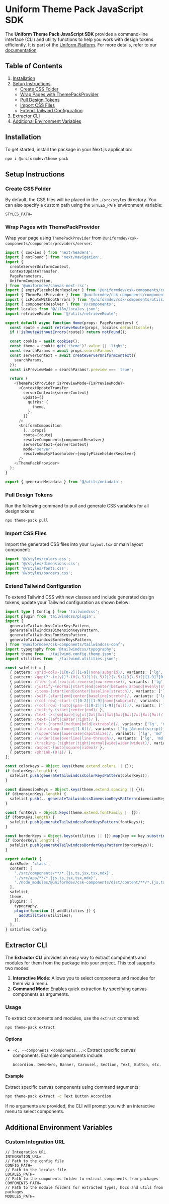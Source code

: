 # Uniform Theme Pack JavaScript SDK

The **Uniform Theme Pack JavaScript SDK** provides a command-line interface (CLI) and utility functions to help you work with design tokens efficiently. It is part of the [Uniform Platform](https://uniform.app). For more details, refer to our [documentation](https://docs.uniform.app).

## Table of Contents

1. [Installation](#installation)
2. [Setup Instructions](#setup-instructions)
   - [Create CSS Folder](#create-css-folder)
   - [Wrap Pages with ThemePackProvider](#wrap-pages-with-themepackprovider)
   - [Pull Design Tokens](#pull-design-tokens)
   - [Import CSS Files](#import-css-files)
   - [Extend Tailwind Configuration](#extend-tailwind-configuration)
3. [Extractor CLI](#extractor-cli)
4. [Additional Environment Variables](#additional-environment-variables)

## Installation

To get started, install the package in your Next.js application:

```bash
npm i @uniformdev/theme-pack
```

## Setup Instructions

### Create CSS Folder

By default, the CSS files will be placed in the `./src/styles` directory. You can also specify a custom path using the `STYLES_PATH` environment variable:

```dotenv
STYLES_PATH=
```

### Wrap Pages with ThemePackProvider

Wrap your page using `ThemePackProvider` from `@uniformdev/csk-components/components/providers/server`:

```typescript jsx
import { cookies } from 'next/headers';
import { notFound } from 'next/navigation';
import {
  createServerUniformContext,
  ContextUpdateTransfer,
  PageParameters,
  UniformComposition,
} from '@uniformdev/canvas-next-rsc';
import { emptyPlaceholderResolver } from '@uniformdev/csk-components/components/canvas/emptyPlaceholders';
import { ThemePackProvider } from '@uniformdev/csk-components/components/providers/server';
import { isRouteWithoutErrors } from '@uniformdev/csk-components/utils/routing';
import { componentResolver } from '@/components';
import locales from '@/i18n/locales.json';
import retrieveRoute from '@/utils/retrieveRoute';

export default async function Home(props: PageParameters) {
  const route = await retrieveRoute(props, locales.defaultLocale);
  if (!isRouteWithoutErrors(route)) return notFound();

  const cookie = await cookies();
  const theme = cookie.get('theme')?.value || 'light';
  const searchParams = await props.searchParams;
  const serverContext = await createServerUniformContext({
    searchParams,
  });
  const isPreviewMode = searchParams?.preview === 'true';

  return (
    <ThemePackProvider isPreviewMode={isPreviewMode}>
      <ContextUpdateTransfer
        serverContext={serverContext}
        update={{
          quirks: {
            theme,
          },
        }}
      />
      <UniformComposition
        {...props}
        route={route}
        resolveComponent={componentResolver}
        serverContext={serverContext}
        mode="server"
        resolveEmptyPlaceholder={emptyPlaceholderResolver}
      />
    </ThemePackProvider>
  );
}

export { generateMetadata } from '@/utils/metadata';

```

### Pull Design Tokens

Run the following command to pull and generate CSS variables for all design tokens:

```bash
npx theme-pack pull
```

### Import CSS Files

Import the generated CSS files into your `layout.tsx` or main layout component:

```jsx
import '@/styles/colors.css';
import '@/styles/dimensions.css';
import '@/styles/fonts.css';
import '@/styles/borders.css';
```

### Extend Tailwind Configuration

To extend Tailwind CSS with new classes and include generated design tokens, update your Tailwind configuration as shown below:

```typescript
import type { Config } from 'tailwindcss';
import plugin from 'tailwindcss/plugin';
import {
  generateTailwindcssColorKeysPattern,
  generateTailwindcssDimensionKeysPattern,
  generateTailwindcssFontKeysPattern,
  generateTailwindcssBorderKeysPattern,
} from '@uniformdev/csk-components/tailwindcss-conf';
import typography from '@tailwindcss/typography';
import theme from './tailwind.config.theme.json';
import utilities from './tailwind.utilities.json';

const safelist = [
  { pattern: /grid-cols-(1[0-2]|[1-9]|none|subgrid)/, variants: ['lg', 'md'] },
  { pattern: /gap(?:-(x|y))?-(0(\.5)?|1(\.5)?|2(\.5)?|3(\.5)?|[1-9]?[0-9]|px)/, variants: ['lg', 'md'] },
  { pattern: /flex-(col|row|col-reverse|row-reverse)/, variants: ['lg', 'md'] },
  { pattern: /justify-(normal|start|end|center|between|around|evenly|stretch)/, variants: ['lg', 'md'] },
  { pattern: /items-(start|end|center|baseline|stretch)/, variants: ['lg', 'md'] },
  { pattern: /self-(start|end|center|baseline|stretch)/, variants: ['lg', 'md'] },
  { pattern: /(col|row)-start-(1[0-2]|[1-9]|none|subgrid)/, variants: ['lg', 'md'] },
  { pattern: /(col|row)-(auto|span-(1[0-2]|[1-9]|full))/, variants: ['lg', 'md'] },
  { pattern: /justify-(start|center|end)/ },
  { pattern: /text-(xs|sm|base|lg|xl|2xl|3xl|4xl|5xl|6xl|7xl|8xl|9xl)/, variants: ['lg', 'md'] },
  { pattern: /text-(left|center|right)/ },
  { pattern: /font-(normal|medium|bold|extrabold)/, variants: ['lg', 'md'] },
  { pattern: /line-clamp-(none|[1-6])/, variants: ['lg:[&>:not(script)]', 'md:[&>:not(script)]', '[&>:not(script)]'] },
  { pattern: /(uppercase|lowercase|capitalize)/, variants: ['lg', 'md'] },
  { pattern: /(underline|overline|line-through)/, variants: ['lg', 'md'] },
  { pattern: /tracking-(tighter|tight|normal|wide|wider|widest)/, variants: ['lg', 'md'] },
  { pattern: /aspect-(auto|square|video)/ },
  { pattern: /shrink-(0|1)/ },
];

const colorKeys = Object.keys(theme.extend.colors || {});
if (colorKeys.length) {
  safelist.push(generateTailwindcssColorKeysPattern(colorKeys));
}

const dimensionKeys = Object.keys(theme.extend.spacing || {});
if (dimensionKeys.length) {
  safelist.push(...generateTailwindcssDimensionKeysPattern(dimensionKeys));
}

const fontKeys = Object.keys(theme.extend.fontFamily || {});
if (fontKeys.length) {
  safelist.push(generateTailwindcssFontKeysPattern(fontKeys));
}

const borderKeys = Object.keys(utilities || {}).map(key => key.substring(1));
if (borderKeys.length) {
  safelist.push(generateTailwindcssBorderKeysPattern(borderKeys));
}

export default {
  darkMode: 'class',
  content: [
    './src/components/**/*.{js,ts,jsx,tsx,mdx}',
    './src/app/**/*.{js,ts,jsx,tsx,mdx}',
    './node_modules/@uniformdev/csk-components/dist/content/**/*.{js,ts,jsx,tsx,mdx}',
  ],
  safelist,
  theme,
  plugins: [
    typography,
    plugin(function ({ addUtilities }) {
      addUtilities(utilities);
    }),
  ],
} satisfies Config;

```

## Extractor CLI

The **Extractor CLI** provides an easy way to extract components and modules for them from the package into your project. This tool supports two modes:

1. **Interactive Mode**: Allows you to select components and modules for them via a menu.
2. **Command Mode**: Enables quick extraction by specifying canvas components as arguments.

### Usage

To extract components and modules, use the `extract` command:

```bash
npx theme-pack extract
```

#### Options

- `-c, --components <components...>`: Extract specific canvas components. Example components include:

  ```
  Accordion, DemoHero, Banner, Carousel, Section, Text, Button, etc.
  ```

#### Example

Extract specific canvas components using command arguments:

```bash
npx theme-pack extract -c Text Button Accordion
```

If no arguments are provided, the CLI will prompt you with an interactive menu to select components.

## Additional Environment Variables

### Custom Integration URL

```dotenv
// Integration URL
INTEGRATION_URL=
// Path to the config file
CONFIG_PATH=
// Path to the locales file
LOCALES_PATH=
// Path to the components folder to extract components from packages  
COMPONENTS_PATH=
// Path to the module folders for extracted types, hocs and utils from packages
MODULES_PATH=
